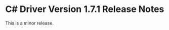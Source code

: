 C# Driver Version 1.7.1 Release Notes
=====================================

This is a minor release.
